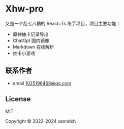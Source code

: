 # Xhw-pro

又是一个乱七八糟的 React+Ts 练手项目，项目主要功能：

- 原神抽卡记录导出
- ChatGpt 国内镜像
- Markdown 在线解析
- 抽卡小游戏

## 联系作者

- email [1025196468@qq.com](mailto:1025196468@qq.com)

## License

MIT

Copyright © 2022-2024 vanndxh
